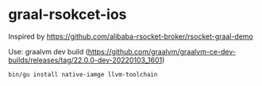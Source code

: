 # graal-rsokcet-ios

Inspired by https://github.com/alibaba-rsocket-broker/rsocket-graal-demo

Use: graalvm dev build (https://github.com/graalvm/graalvm-ce-dev-builds/releases/tag/22.0.0-dev-20220103_1601)

```bin/gu install native-iamge llvm-toolchain```
